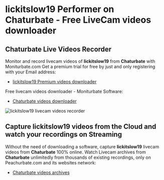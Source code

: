 # lickitslow19 Performer on Chaturbate - Free LiveCam videos downloader

## Chaturbate Live Videos Recorder

Monitor and record livecam videos of **lickitslow19** from **Chaturbate** with Moniturbate.com
Get a premium trial for free by just and only registering with your Email address:
* [lickitslow19 Premium videos downloader](https://moniturbate.com/request-demo-licence-key.html)

Free livecam videos downloader - Moniturbate Software:
* [Chaturbate videos downloader](https://moniturbate.com/moniturbate-download-software.html)

![lickitslow19 livecam videos recorder](https://peachurnet.com/templates/moniturbate-software.png)


## Capture lickitslow19 videos from the Cloud and watch your recordings on Streaming

Without the need of downloading a software, capture **lickitslow19** livecam videos from **Chaturbate** 100% online.
Watch Livecam archives from **Chaturbate** unlimitedly from thousands of existing recordings, only on Peachurbate.com and its websites network:
* [Chaturbate videos archives](https://peachurnet.com/)